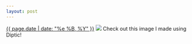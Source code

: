 ```yaml
---
layout: post
---
```


<p>
  <time><a href="/366">{{ page.date | date: "%e %B, %Y" }}</a></time>
  <a href="/366"><img src="{{ site.assets_url }}/366.jpg"/></a>
  <span>Check out this image I made using Diptic!</span>
</p>
